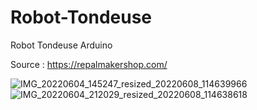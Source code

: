 # Robot-Tondeuse
Robot Tondeuse Arduino

Source : https://repalmakershop.com/

![IMG_20220604_145247_resized_20220608_114639966](https://user-images.githubusercontent.com/100352663/173809259-5330e8c3-3a5f-40d9-a4be-061af2bc07e7.jpg)
![IMG_20220604_212029_resized_20220608_114638618](https://user-images.githubusercontent.com/100352663/173809281-a1c3d5af-2237-4564-84bc-a24bfb49de02.jpg)
